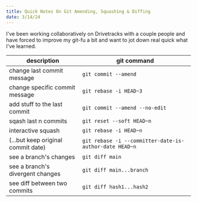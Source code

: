 ```yaml
---
title: Quick Notes On Git Amending, Squashing & Diffing
date: 3/14/24
---
```

 I've been working collaboratively on Drivetracks with a couple people and have forced to improve my git-fu a bit and want to jot down real quick what I've learned.

| description                        | git command                                            |
| ---------------------------------- | ------------------------------------------------------ |
| change last commit message         | `git commit --amend`                                   |
| change specific commit message     | `git rebase -i HEAD~3`                                 |
| add stuff to the last commit       | `git commit --amend --no-edit`                         |
| sqash last n commits               | `git reset --soft HEAD~n`                              |
| interactive squash                 | `git rebase -i HEAD~n`                                 |
| (...but keep original commit date) | `git rebase -i --committer-date-is-author-date HEAD~n` |
| see a branch's changes             | `git diff main`                                        |
| see a branch's divergent changes   | `git diff main...branch`                               |
| see diff between two commits       | `git diff hash1...hash2`                               |
